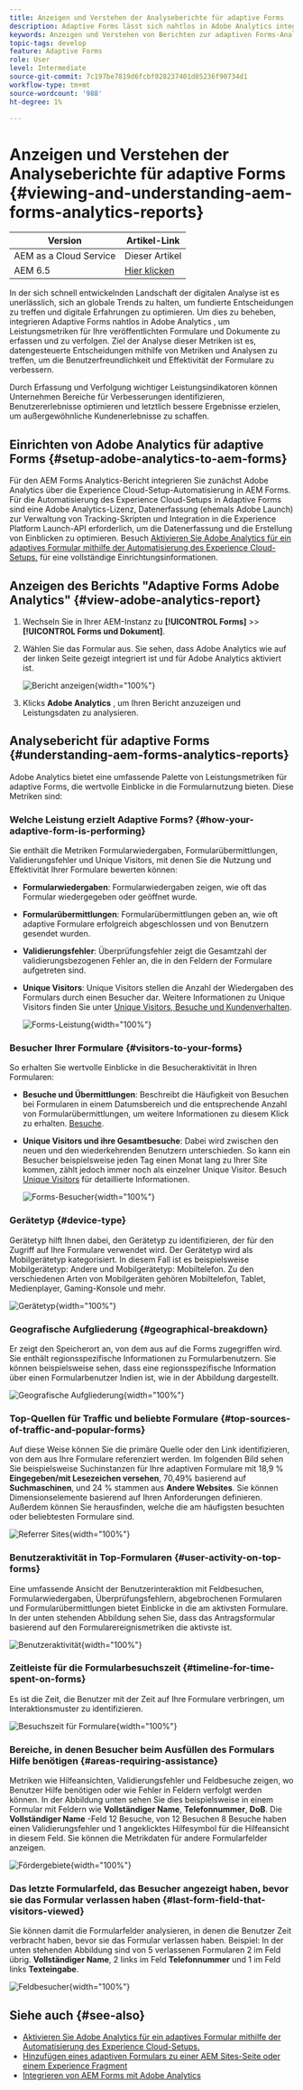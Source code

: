 ```yaml
---
title: Anzeigen und Verstehen der Analyseberichte für adaptive Forms
description: Adaptive Forms lässt sich nahtlos in Adobe Analytics integrieren, um Leistungsmetriken für Ihre veröffentlichten Formulare und Dokumente zu erfassen und zu verfolgen.
keywords: Anzeigen und Verstehen von Berichten zur adaptiven Forms-Analyse, Adobe-Analysebericht, Forms Analytics-Bericht
topic-tags: develop
feature: Adaptive Forms
role: User
level: Intermediate
source-git-commit: 7c197be7819d6fcbf028237401d05236f90734d1
workflow-type: tm+mt
source-wordcount: '988'
ht-degree: 1%

---
```



# Anzeigen und Verstehen der Analyseberichte für adaptive Forms {#viewing-and-understanding-aem-forms-analytics-reports}

| Version | Artikel-Link |
| -------- | ---------------------------- |
| AEM as a Cloud Service | Dieser Artikel |
| AEM 6.5 | [Hier klicken](https://experienceleague.adobe.com/docs/experience-manager-65/forms/integrate-aem-forms-with-experience-cloud-solutions/view-understand-aem-forms-analytics-reports.html) |

In der sich schnell entwickelnden Landschaft der digitalen Analyse ist es unerlässlich, sich an globale Trends zu halten, um fundierte Entscheidungen zu treffen und digitale Erfahrungen zu optimieren. Um dies zu beheben, integrieren Adaptive Forms nahtlos in Adobe Analytics , um Leistungsmetriken für Ihre veröffentlichten Formulare und Dokumente zu erfassen und zu verfolgen. Ziel der Analyse dieser Metriken ist es, datengesteuerte Entscheidungen mithilfe von Metriken und Analysen zu treffen, um die Benutzerfreundlichkeit und Effektivität der Formulare zu verbessern.

Durch Erfassung und Verfolgung wichtiger Leistungsindikatoren können Unternehmen Bereiche für Verbesserungen identifizieren, Benutzererlebnisse optimieren und letztlich bessere Ergebnisse erzielen, um außergewöhnliche Kundenerlebnisse zu schaffen.

## Einrichten von Adobe Analytics für adaptive Forms {#setup-adobe-analytics-to-aem-forms}

Für den AEM Forms Analytics-Bericht integrieren Sie zunächst Adobe Analytics über die Experience Cloud-Setup-Automatisierung in AEM Forms. Für die Automatisierung des Experience Cloud-Setups in Adaptive Forms sind eine Adobe Analytics-Lizenz, Datenerfassung (ehemals Adobe Launch) zur Verwaltung von Tracking-Skripten und Integration in die Experience Platform Launch-API erforderlich, um die Datenerfassung und die Erstellung von Einblicken zu optimieren. Besuch [Aktivieren Sie Adobe Analytics für ein adaptives Formular mithilfe der Automatisierung des Experience Cloud-Setups.](/help/forms/enable-adobe-analytics-adaptive-form-using-experience-cloud-setup-automation.md) für eine vollständige Einrichtungsinformationen.

## Anzeigen des Berichts &quot;Adaptive Forms Adobe Analytics&quot; {#view-adobe-analytics-report}

1. Wechseln Sie in Ihrer AEM-Instanz zu **[!UICONTROL Forms]** >> **[!UICONTROL Forms und Dokument]**.
1. Wählen Sie das Formular aus. Sie sehen, dass Adobe Analytics wie auf der linken Seite gezeigt integriert ist und für Adobe Analytics aktiviert ist.

   ![Bericht anzeigen](assets/activ-aa.png){width="100%"}

1. Klicks **Adobe Analytics** , um Ihren Bericht anzuzeigen und Leistungsdaten zu analysieren.

## Analysebericht für adaptive Forms {#understanding-aem-forms-analytics-reports}

Adobe Analytics bietet eine umfassende Palette von Leistungsmetriken für adaptive Forms, die wertvolle Einblicke in die Formularnutzung bieten. Diese Metriken sind:

### **Welche Leistung erzielt Adaptive Forms?** {#how-your-adaptive-form-is-performing}

Sie enthält die Metriken Formularwiedergaben, Formularübermittlungen, Validierungsfehler und Unique Visitors, mit denen Sie die Nutzung und Effektivität Ihrer Formulare bewerten können:

* **Formularwiedergaben**: Formularwiedergaben zeigen, wie oft das Formular wiedergegeben oder geöffnet wurde.

* **Formularübermittlungen**: Formularübermittlungen geben an, wie oft adaptive Formulare erfolgreich abgeschlossen und von Benutzern gesendet wurden.

* **Validierungsfehler**: Überprüfungsfehler zeigt die Gesamtzahl der validierungsbezogenen Fehler an, die in den Feldern der Formulare aufgetreten sind.

* **Unique Visitors**: Unique Visitors stellen die Anzahl der Wiedergaben des Formulars durch einen Besucher dar. Weitere Informationen zu Unique Visitors finden Sie unter [Unique Visitors, Besuche und Kundenverhalten](https://experienceleague.adobe.com/docs/analytics/components/metrics/visits.html).

  ![Forms-Leistung](assets/forms-performance.png){width="100%"}

### **Besucher Ihrer Formulare** {#visitors-to-your-forms}

So erhalten Sie wertvolle Einblicke in die Besucheraktivität in Ihren Formularen:

* **Besuche und Übermittlungen**: Beschreibt die Häufigkeit von Besuchen bei Formularen in einem Datumsbereich und die entsprechende Anzahl von Formularübermittlungen, um weitere Informationen zu diesem Klick zu erhalten. [Besuche](https://experienceleague.adobe.com/docs/analytics/components/metrics/visits.html).
* **Unique Visitors und ihre Gesamtbesuche**: Dabei wird zwischen den neuen und den wiederkehrenden Benutzern unterschieden. So kann ein Besucher beispielsweise jeden Tag einen Monat lang zu Ihrer Site kommen, zählt jedoch immer noch als einzelner Unique Visitor. Besuch [Unique Visitors](https://experienceleague.adobe.com/docs/analytics/components/metrics/unique-visitors.html) für detaillierte Informationen.

  ![Forms-Besucher](assets/forms-visitors.png){width="100%"}

### **Gerätetyp** {#device-type}

Gerätetyp hilft Ihnen dabei, den Gerätetyp zu identifizieren, der für den Zugriff auf Ihre Formulare verwendet wird. Der Gerätetyp wird als Mobilgerätetyp kategorisiert. In diesem Fall ist es beispielsweise Mobilgerätetyp: Andere und Mobilgerätetyp: Mobiltelefon. Zu den verschiedenen Arten von Mobilgeräten gehören Mobiltelefon, Tablet, Medienplayer, Gaming-Konsole und mehr.

![Gerätetyp](assets/device-type.png){width="100%"}

### **Geografische Aufgliederung** {#geographical-breakdown}

Er zeigt den Speicherort an, von dem aus auf die Forms zugegriffen wird. Sie enthält regionsspezifische Informationen zu Formularbenutzern. Sie können beispielsweise sehen, dass eine regionsspezifische Information über einen Formularbenutzer Indien ist, wie in der Abbildung dargestellt.

![Geografische Aufgliederung](assets/geographical-breakdown.png){width="100%"}

### **Top-Quellen für Traffic und beliebte Formulare** {#top-sources-of-traffic-and-popular-forms}

Auf diese Weise können Sie die primäre Quelle oder den Link identifizieren, von dem aus Ihre Formulare referenziert werden. Im folgenden Bild sehen Sie beispielsweise Suchinstanzen für Ihre adaptiven Formulare mit 18,9 % **Eingegeben/mit Lesezeichen versehen**, 70,49% basierend auf **Suchmaschinen**, und 24 % stammen aus **Andere Websites**. Sie können Dimensionselemente basierend auf Ihren Anforderungen definieren. Außerdem können Sie herausfinden, welche die am häufigsten besuchten oder beliebtesten Formulare sind.

![Referrer Sites](assets/referred-sites.png){width="100%"}

### **Benutzeraktivität in Top-Formularen** {#user-activity-on-top-forms}

Eine umfassende Ansicht der Benutzerinteraktion mit Feldbesuchen, Formularwiedergaben, Überprüfungsfehlern, abgebrochenen Formularen und Formularübermittlungen bietet Einblicke in die am aktivsten Formulare. In der unten stehenden Abbildung sehen Sie, dass das Antragsformular basierend auf den Formularereignismetriken die aktivste ist.

![Benutzeraktivität](assets/user-activity.png){width="100%"}

### **Zeitleiste für die Formularbesuchszeit** {#timeline-for-time-spent-on-forms}

Es ist die Zeit, die Benutzer mit der Zeit auf Ihre Formulare verbringen, um Interaktionsmuster zu identifizieren.

![Besuchszeit für Formulare](assets/time-spent-on-forms.png){width="100%"}

### **Bereiche, in denen Besucher beim Ausfüllen des Formulars Hilfe benötigen** {#areas-requiring-assistance}

Metriken wie Hilfeansichten, Validierungsfehler und Feldbesuche zeigen, wo Benutzer Hilfe benötigen oder wie Fehler in Feldern verfolgt werden können. In der Abbildung unten sehen Sie dies beispielsweise in einem Formular mit Feldern wie **Vollständiger Name**, **Telefonnummer**, **DoB**. Die **Vollständiger Name** -Feld 12 Besuche, von 12 Besuchen 8 Besuche haben einen Validierungsfehler und 1 angeklicktes Hilfesymbol für die Hilfeansicht in diesem Feld. Sie können die Metrikdaten für andere Formularfelder anzeigen.

![Fördergebiete](assets/assisting-areas.png){width="100%"}

### **Das letzte Formularfeld, das Besucher angezeigt haben, bevor sie das Formular verlassen haben** {#last-form-field-that-visitors-viewed}

Sie können damit die Formularfelder analysieren, in denen die Benutzer Zeit verbracht haben, bevor sie das Formular verlassen haben. Beispiel: In der unten stehenden Abbildung sind von 5 verlassenen Formularen 2 im Feld übrig. **Vollständiger Name**, 2 links im Feld **Telefonnummer** und 1 im Feld links **Texteingabe**.

![Feldbesucher](assets/field-visitors.png){width="100%"}

## Siehe auch {#see-also}

* [Aktivieren Sie Adobe Analytics für ein adaptives Formular mithilfe der Automatisierung des Experience Cloud-Setups.](/help/forms/enable-adobe-analytics-adaptive-form-using-experience-cloud-setup-automation.md)
* [Hinzufügen eines adaptiven Formulars zu einer AEM Sites-Seite oder einem Experience Fragment](/help/forms/create-or-add-an-adaptive-form-to-aem-sites-page.md)
* [Integrieren von AEM Forms mit Adobe Analytics](/help/forms/integrate-aem-forms-with-adobe-analytics.md)
